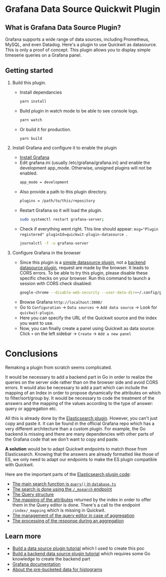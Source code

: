 # Grafana Data Source Quickwit Plugin

## What is Grafana Data Source Plugin?

Grafana supports a wide range of data sources, including Prometheus, MySQL, and even Datadog. Here's a plugin to use
Quickwit as datasource. This is only a proof of concept. This plugin allows you to display simple timeserie queries on a
Grafana panel.

## Getting started

1. Build this plugin.
   - Install dependancies
     ```bash
     yarn install
     ```
   - Build plugin in watch mode to be able to see console logs.
     ```bash
     yarn watch
     ```
   - Or build it for production.
     ```bash
     yarn build
     ```
2. Install Grafana and configure it to enable the plugin

   - [Install Grafana](https://grafana.com/docs/grafana/latest/installation/)
   - Edit grafana.ini (usually /etc/grafana/grafana.ini) and enable the development app_mode. Otherwise, unsigned
     plugins will not be enabled.
     ```bash
     app_mode = development
     ```
   - Also provide a path to this plugin directory.
     ```bash
     plugins = /path/to/this/repository
     ```
   - Restart Grafana so it will load the plugin.
     ```bash
     sudo systemctl restart grafana-server;
     ```
   - Check if everything went right. This line should
     appear: `msg="Plugin registered" pluginId=quickwit-plugin-datasource `.
     ```bash
     journalctl -f -u grafana-server
     ```

3. Configure Grafana in the browser
    - Since this plugin is a [simple datasource plugin](https://grafana.com/tutorials/build-a-data-source-plugin/),
      not a [backend datasource plugin](https://grafana.com/tutorials/build-a-data-source-backend-plugin/), request are
      made by the browser.
      It leads to CORS errors. To be able to try this plugin, please disable these specific checks on your browser.
      Run this command to launch a session with CORS check disabled:
      ```bash
      google-chrome --disable-web-security --user-data-dir=~/.config/google-chrome/Default/
      ```
    - Browse Grafana `http://localhost:3000/`
    - Go to `Configuration` -> `Data sources` -> `Add data source` -> Look for `quickwit-plugin`.
    - Here you can specify the URL of the Quickwit source and the index you want to use.
    - Now, you can finally create a panel using Quickwit as data source: Click `+` on the left sidebar -> `Create`
      -> `Add a new panel`

# Conclusions

Remaking a plugin from scratch seems complicated.

It would be necessary to add a backend part in Go in order to realize the queries on the server side rather than on the
browser side and avoid CORS errors.
It would also be necessary to add a part which can include the mapping of an Index in order to propose dynamically the
attributes on which to filter/sort/group by.
It would be necessary to code the treatment of the answers and the mapping of the values according to the type of
answer: query or aggregation etc.

All this is already done by
the [Elasticsearch plugin](https://github.com/grafana/grafana/tree/main/public/app/plugins/datasource/elasticsearch).
However, you can't just copy and paste it. It can be found in the official Grafana repo which has a very different
architecture than a custom plugin. For example, the Go backend is missing and there are many dependencies with other
parts of the Grafana code that we don't want to copy and paste.

**A solution** would be to adapt Quickwit endpoints to match those from Elasticsearch. Knowing that the answers are
already formatted like those of ES, we only need to adapt our endpoints to make the ES plugin compatible with Quickwit.

Here are the important parts of
the [Elasticsearch plugin code](https://github.com/grafana/grafana/tree/main/public/app/plugins/datasource/elasticsearch):

- [The main search function is `query()` in `database.ts`](https://github.com/grafana/grafana/blob/main/public/app/plugins/datasource/elasticsearch/datasource.ts#L624)
- [The search is done using the `/_msearch` endpoint](https://github.com/grafana/grafana/blob/main/public/app/plugins/datasource/elasticsearch/datasource.ts#L832-L844)
- [The Query structure](https://github.com/grafana/grafana/blob/main/public/app/plugins/datasource/elasticsearch/types.ts#L67)
- [The mapping of the attributes](https://github.com/grafana/grafana/blob/main/public/app/plugins/datasource/elasticsearch/datasource.ts#L716-L730)
  returned by the index in order to offer them in the Query editor is done. There's a call to the
  endpoint `/index/_mapping` which is missing in Quickwit.
- [The management of the query editor in case of aggregation](https://github.com/grafana/grafana/tree/main/public/app/plugins/datasource/elasticsearch/components/QueryEditor/BucketAggregationsEditor)
- [The processing of the response during an aggregation](https://github.com/grafana/grafana/blob/main/public/app/plugins/datasource/elasticsearch/elastic_response.ts#L567-L595)

## Learn more

- [Build a data source plugin tutorial](https://grafana.com/tutorials/build-a-data-source-plugin) which I used to create
  this poc
- [Build a backend data source plugin tutorial](https://grafana.com/tutorials/build-a-data-source-backend-plugin/) which
  requires some Go knowledge to create the backend part
- [Grafana documentation](https://grafana.com/docs/)
- [About the pre-bucketed data for histograms](https://grafana.com/docs/grafana/latest/basics/intro-histograms/#pre-bucketed-data)
